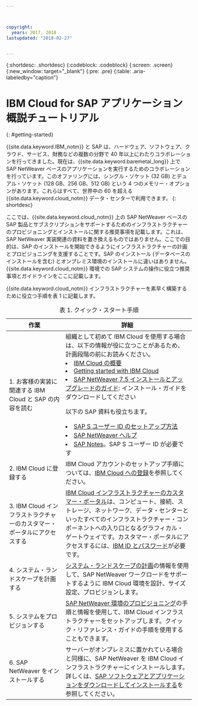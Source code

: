 ```yaml
---



copyright:
  years: 2017, 2018
lastupdated: "2018-02-27"


---
```


{:shortdesc: .shortdesc}
{:codeblock: .codeblock}
{:screen: .screen}
{:new_window: target="_blank"}
{:pre: .pre}
{:table: .aria-labeledby="caption"}

# IBM Cloud for SAP アプリケーション概説チュートリアル
{: #getting-started}

{{site.data.keyword.IBM_notm}} と SAP は、ハードウェア、ソフトウェア、クラウド、サービス、財務などの複数の分野で 40 年以上にわたりコラボレーションを行ってきました。現在は、{{site.data.keyword.baremetal_long}} 上で SAP NetWeaver ベースのアプリケーションを実行するためのコラボレーションを行っています。このオファリングには、シングル・ソケット (32 GB) とデュアル・ソケット (128 GB、256 GB、512 GB) という 4 つのメモリー・オプションがあります。これらはすべて、世界中の 60 を超える {{site.data.keyword.cloud_notm}} データ・センターで利用できます。
{: shortdesc}

ここでは、{{site.data.keyword.cloud_notm}} 上の SAP NetWeaver ベースの SAP 製品とサブスクリプションをサポートするためのインフラストラクチャーのプロビジョニングとインストールに関する推奨事項を記載します。これは、SAP NetWeaver 実装関連の資料を置き換えるものではありません。ここでの目的は、SAP のインストールを開始できるようにインフラストラクチャーの計画とプロビジョニングを支援することです。SAP のインストール (データベースのインストールを含む) とオンプレミス環境のインストールに違いはありません。{{site.data.keyword.cloud_notm}} 環境での SAP システムの操作に役立つ推奨事項とガイドラインをここに記載します。

{{site.data.keyword.cloud_notm}} インフラストラクチャーを素早く構築するために役立つ手順を表 1 に記載します。
<table>
   <CAPTION>表 1. クイック・スタート手順</CAPTION>
   <THEAD>
   <TR>
   <th>作業</th>
   <th>詳細</th>
   </TR>
   </THEAD>
   <TBODY>
   <tr>
   <td>1. お客様の実装に関連する IBM Cloud と SAP の内容を読む</td>
   <td>組織として初めて IBM Cloud を使用する場合は、以下の情報が役に立つことがあるため、計画段階の前にお読みください。
   <li><a href="https://ibm.com/cloud-computing/">IBM Cloud の概要</a></li>
   <li><a href="https://ibm.com/cloud/get-started">Getting started with IBM Cloud</a></li>
   <li><a href="https://help.sap.com/nw75#section2">SAP NetWeaver 7.5 インストールとアップグレードのガイド</a>: インストール・ガイドをダウンロードしてください</li>
   
   以下の SAP 資料も役立ちます。
   <li><a href="https://www.sapappsdevelopmentpartnercenter.com/en/faq/program-faqs_2/how-to-receive-an-s-user-to-access-the-s_77/">SAP S ユーザー ID のセットアップ方法</a></li>
   <li><a href="https://help.sap.com/netweaver">SAP NetWeaver ヘルプ</a></li>
   <li><a href="https://support.sap.com">SAP Notes</a>。SAP S ユーザー ID が必要です</li>
   </td>
   <tr>
   <td>2. IBM Cloud に登録する</td>
   <td>IBM Cloud アカウントのセットアップ手順については、<a href="https://console.bluemix.net/docs/admin/adminpublic.html#signing-up-for-ibm-cloud">IBM Cloud への登録</a>を参照してください。</td>
 <tr>
   <td>3. IBM Cloud インフラストラクチャーのカスタマー・ポータルにアクセスする</td>
   <td><a href="https://control.softlayer.com">IBM Cloud インフラストラクチャーのカスタマー・ポータル</a>は、コンピュート、接続、ストレージ、ネットワーク、データ・センターといったすべてのインフラストラクチャー・コンポーネントへの入り口となるグラフィカル・ゲートウェイです。カスタマー・ポータルにアクセスするには、<a href="https://console.bluemix.net/docs/customer-portal/getting-started.html#getting-started">IBM ID とパスワード</a>が必要です。</td> 
   <tr>
   <td>4. システム・ランドスケープを計画する</td>
   <td><a href="sap-planning-your-system-landscape.html#planning-your-system-landscape">システム・ランドスケープの計画</a>の情報を使用して、SAP NetWeaver ワークロードをサポートするように IBM Cloud 環境を設計、サイズ設定、プロビジョンします。</td>  
 <tr>
   <td>5. システムをプロビジョンする</td>
   <td><a href="sap-provision-environment.html#provision_environment">SAP NetWeaver 環境のプロビジョニング</a>の手順と情報を使用して、IBM Cloud インフラストラクチャーをセットアップします。クイック・リファレンス・ガイドの手順を使用することもできます。</td>
   <tr>
   <td>6. SAP NetWeaver をインストールする</td>
   <td>サーバーがオンプレミスに置かれている場合と同様に、SAP NetWeaver を IBM Cloud インフラストラクチャーにインストールします。詳しくは、<a href="sap-installing-SAP-landscape.html#install_sap">SAP ソフトウェアとアプリケーションをダウンロードしてインストールする</a>を参照してください。</td>
   </td>
   </tr>
   </TBODY>
   </table>
